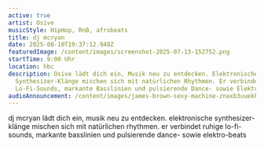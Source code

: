 ```yaml
---
active: true
artist: Osive
musicStyle: HipHop, RnB, afrobeats
title: dj mcryan
date: 2025-08-10T19:37:12.948Z
featuredImage: /content/images/screenshot-2025-07-13-152752.png
startTime: 9:00 Uhr
location: hbc
description: Osive lädt dich ein, Musik neu zu entdecken. Elektronische
  Synthesizer-Klänge mischen sich mit natürlichen Rhythmen. Er verbindet ruhige
  Lo-Fi-Sounds, markante Basslinien und pulsierende Dance- sowie Elektro-Beats.
audioAnnouncement: /content/images/james-brown-sexy-machine-znaxb3uuekk-.mp3
---
```

dj mcryan lädt dich ein, musik neu zu entdecken. elektronische synthesizer-klänge mischen sich mit natürlichen rhythmen. er verbindet ruhige lo-fi-sounds, markante basslinien und pulsierende dance- sowie elektro-beats